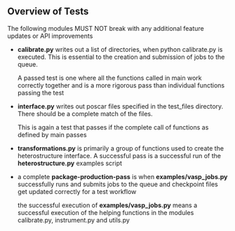 ## Overview of Tests ##

The following modules MUST NOT break with any additional feature updates
or API improvements

* __calibrate.py__ writes out a list of directories, when python calibrate.py is
  executed. This is essential to the creation and submission of jobs to the
  queue.

  A passed test is one where all the functions called in main work correctly
  together and is a more rigorous pass than individual functions passing
  the test

* __interface.py__ writes out poscar files specified in the test_files
  directory. There should be a complete match of the files.

  This is again a test that passes if the complete call of functions as
  defined by main passes

* __transformations.py__ is primarily a group of functions used to create the
  heterostructure interface. A successful pass is a successful run of the
  __heterostructure.py__ examples script

* a complete __package-production-pass__ is when __examples/vasp_jobs.py__ successfully runs
  and submits jobs to the queue and checkpoint files get updated correctly for
  a test workflow

  the successful execution of __examples/vasp_jobs.py__ means a successful execution
  of the helping functions in the modules calibrate.py, instrument.py and utils.py
